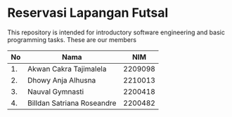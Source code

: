 # Reservasi Lapangan Futsal
This repository is intended for introductory software engineering and basic programming tasks.
These are our members

| No | Nama | NIM |
| --- | --- | --- |
| 1. | Akwan Cakra Tajimalela | 2209098 |
| 2. | Dhowy Anja Alhusna | 2210013 |
| 3. | Nauval Gymnasti | 2200418 |
| 4. | Billdan Satriana Roseandre | 2200482 |
